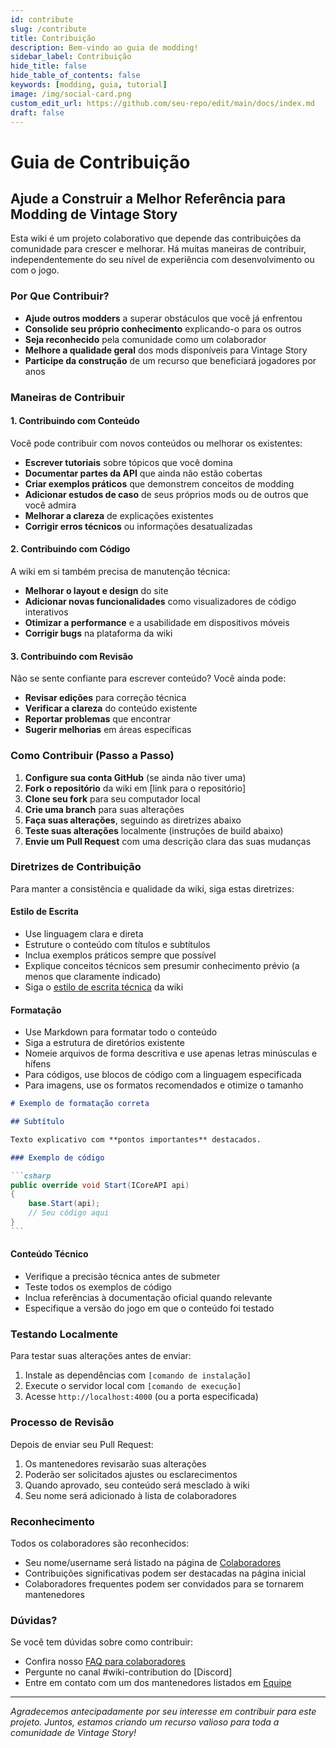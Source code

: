 ```yaml
---
id: contribute
slug: /contribute
title: Contribuição
description: Bem-vindo ao guia de modding!
sidebar_label: Contribuição
hide_title: false
hide_table_of_contents: false
keywords: [modding, guia, tutorial]
image: /img/social-card.png
custom_edit_url: https://github.com/seu-repo/edit/main/docs/index.md
draft: false
---
```


# Guia de Contribuição

## Ajude a Construir a Melhor Referência para Modding de Vintage Story

Esta wiki é um projeto colaborativo que depende das contribuições da comunidade para crescer e melhorar. Há muitas maneiras de contribuir, independentemente do seu nível de experiência com desenvolvimento ou com o jogo.

### Por Que Contribuir?

- **Ajude outros modders** a superar obstáculos que você já enfrentou
- **Consolide seu próprio conhecimento** explicando-o para os outros
- **Seja reconhecido** pela comunidade como um colaborador
- **Melhore a qualidade geral** dos mods disponíveis para Vintage Story
- **Participe da construção** de um recurso que beneficiará jogadores por anos

### Maneiras de Contribuir

#### 1. Contribuindo com Conteúdo

Você pode contribuir com novos conteúdos ou melhorar os existentes:

- **Escrever tutoriais** sobre tópicos que você domina
- **Documentar partes da API** que ainda não estão cobertas
- **Criar exemplos práticos** que demonstrem conceitos de modding
- **Adicionar estudos de caso** de seus próprios mods ou de outros que você admira
- **Melhorar a clareza** de explicações existentes
- **Corrigir erros técnicos** ou informações desatualizadas

#### 2. Contribuindo com Código

A wiki em si também precisa de manutenção técnica:

- **Melhorar o layout e design** do site
- **Adicionar novas funcionalidades** como visualizadores de código interativos
- **Otimizar a performance** e a usabilidade em dispositivos móveis
- **Corrigir bugs** na plataforma da wiki

#### 3. Contribuindo com Revisão

Não se sente confiante para escrever conteúdo? Você ainda pode:

- **Revisar edições** para correção técnica
- **Verificar a clareza** do conteúdo existente
- **Reportar problemas** que encontrar
- **Sugerir melhorias** em áreas específicas

### Como Contribuir (Passo a Passo)

1. **Configure sua conta GitHub** (se ainda não tiver uma)
2. **Fork o repositório** da wiki em [link para o repositório]
3. **Clone seu fork** para seu computador local
4. **Crie uma branch** para suas alterações
5. **Faça suas alterações**, seguindo as diretrizes abaixo
6. **Teste suas alterações** localmente (instruções de build abaixo)
7. **Envie um Pull Request** com uma descrição clara das suas mudanças

### Diretrizes de Contribuição

Para manter a consistência e qualidade da wiki, siga estas diretrizes:

#### Estilo de Escrita

- Use linguagem clara e direta
- Estruture o conteúdo com títulos e subtítulos
- Inclua exemplos práticos sempre que possível
- Explique conceitos técnicos sem presumir conhecimento prévio (a menos que claramente indicado)
- Siga o [estilo de escrita técnica](link-para-guia-de-estilo) da wiki

#### Formatação

- Use Markdown para formatar todo o conteúdo
- Siga a estrutura de diretórios existente
- Nomeie arquivos de forma descritiva e use apenas letras minúsculas e hífens
- Para códigos, use blocos de código com a linguagem especificada
- Para imagens, use os formatos recomendados e otimize o tamanho

````markdown
# Exemplo de formatação correta

## Subtítulo

Texto explicativo com **pontos importantes** destacados.

### Exemplo de código

```csharp
public override void Start(ICoreAPI api)
{
    base.Start(api);
    // Seu código aqui
}
```
````

#### Conteúdo Técnico

- Verifique a precisão técnica antes de submeter
- Teste todos os exemplos de código
- Inclua referências à documentação oficial quando relevante
- Especifique a versão do jogo em que o conteúdo foi testado

### Testando Localmente

Para testar suas alterações antes de enviar:

1. Instale as dependências com `[comando de instalação]`
2. Execute o servidor local com `[comando de execução]`
3. Acesse `http://localhost:4000` (ou a porta especificada)

### Processo de Revisão

Depois de enviar seu Pull Request:

1. Os mantenedores revisarão suas alterações
2. Poderão ser solicitados ajustes ou esclarecimentos
3. Quando aprovado, seu conteúdo será mesclado à wiki
4. Seu nome será adicionado à lista de colaboradores

### Reconhecimento

Todos os colaboradores são reconhecidos:

- Seu nome/username será listado na página de [Colaboradores](/about#contributors)
- Contribuições significativas podem ser destacadas na página inicial
- Colaboradores frequentes podem ser convidados para se tornarem mantenedores

### Dúvidas?

Se você tem dúvidas sobre como contribuir:

- Confira nosso [FAQ para colaboradores](/faq/contribution)
- Pergunte no canal #wiki-contribution do [Discord]
- Entre em contato com um dos mantenedores listados em [Equipe](/about#team)

---

_Agradecemos antecipadamente por seu interesse em contribuir para este projeto. Juntos, estamos criando um recurso valioso para toda a comunidade de Vintage Story!_
